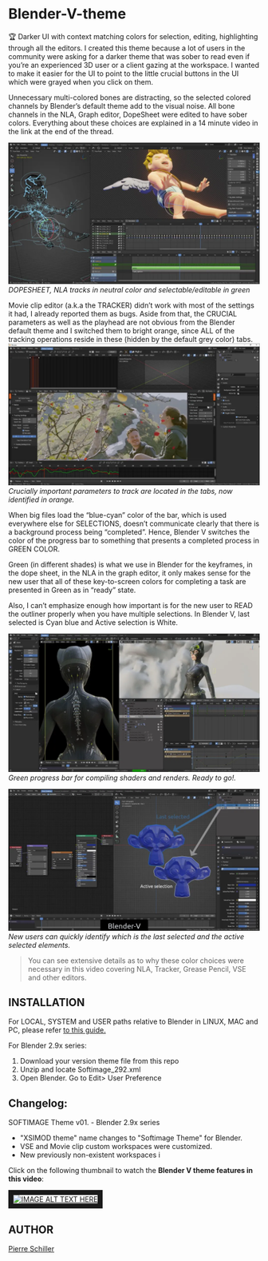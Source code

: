 # Blender-V-theme
🏆 Darker UI with context matching colors for selection, editing, highlighting through all the editors.
I created this theme because a lot of users in the community were asking for a darker theme that was sober to read even if you’re an experienced 3D user or a client gazing at the workspace. I wanted to make it easier for the UI to point to the little crucial buttons in the UI which were grayed when you click on them.

Unnecessary multi-colored bones are distracting, so the selected colored channels by Blender’s default theme add to the visual noise. All bone channels in the NLA, Graph editor, DopeSheet were edited to have sober colors. Everything about these choices are explained in a 14 minute video in the link at the end of the thread.

![Highlight pressed menu button](/img/Blender-Neutral-bone-colors02.webp)
*DOPESHEET, NLA tracks in neutral color and selectable/editable in green*

Movie clip editor (a.k.a the TRACKER) didn’t work with most of the settings it had, I already reported them as bugs. Aside from that, the CRUCIAL parameters as well as the playhead are not obvious from the Blender default theme and I switched them to bright orange, since ALL of the tracking operations reside in these (hidden by the default grey color) tabs.
![Highlight pressed menu button](/img/Blender-Tracking03.webp)
*Crucially important parameters to track are located in the tabs, now identified in orange.*

When big files load the “blue-cyan” color of the bar, which is used everywhere else for SELECTIONS, doesn’t communicate clearly that there is a background process being “completed”.
Hence, Blender V switches the color of the progress bar to something that presents a completed process in GREEN COLOR.

Green (in different shades) is what we use in Blender for the keyframes, in the dope sheet, in the NLA in the graph editor, it only makes sense for the new user that all of these key-to-screen colors for completing a task are presented in Green as in “ready” state.

Also, I can’t emphasize enough how important is for the new user to READ the outliner properly when you have multiple selections. In Blender V, last selected is Cyan blue and Active selection is White.

![Highlight pressed menu button](/img/Loading04.webp)
*Green progress bar for compiling shaders and renders. Ready to go!.*

![Highlight pressed menu button](/img/Selections05.webp)
*New users can quickly identify which is the last selected and the active selected elements.*

> You can see extensive details as to why these color choices were necessary in this video covering NLA, Tracker, Grease Pencil, VSE and other editors.



## INSTALLATION
For LOCAL, SYSTEM and USER paths relative to Blender in LINUX, MAC and PC, please refer <a href="https://docs.blender.org/manual/en/latest/advanced/blender_directory_layout.html" target="_blank">to this guide.</a><br>

For Blender 2.9x series:
1. Download your version theme file from this repo
2. Unzip and locate Softimage_292.xml
3. Open Blender. Go to Edit> User Preference

## Changelog:
SOFTIMAGE Theme v01. - Blender 2.9x series
  - "XSIMOD theme" name changes to "Softimage Theme" for Blender.
  - VSE and Movie clip custom workspaces were customized.
  - New previously non-existent workspaces i

Click on the following thumbnail to watch the **Blender V theme features in this video**:

<a href="http://www.youtube.com/watch?feature=player_embedded&v=IbuVWQhV_uk
" target="_blank"><img src="http://img.youtube.com/vi/IbuVWQhV_uk/0.jpg" 
alt="IMAGE ALT TEXT HERE" width="640" height="480" border="10" /></a>

## AUTHOR
<a href="https://github.com/3dcinetv" target="_blank">Pierre Schiller</a><br>
